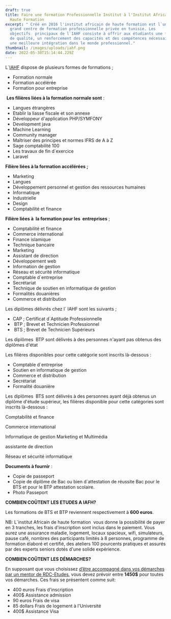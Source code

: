 ```yaml
---
draft: true
title: Faire une formation Professionnelle Institut à l'Institut Africain de
  Haute Formation
excerpt: " Créé en 2016 l'institut africain de haute formation est l`un de plus
  grand centre de formation professionnelle privée en tunisie. Les
  objectifs  principaux de l`IAHF consiste à offrir aux étudiants une formation
  de qualité, un renforcement des capacités et des compétences nécessaires pour
  une meilleure intégration dans le monde professionnel."
thumbnail: /images/uploads/iahf.png
date: 2022-05-30T15:14:44.229Z
---
```

L`[IAHF](https://iahf.tn/) dispose de plusieurs formes de formations ;

* Formation normale 
* Formation accélérée
* Formation pour entreprise 

 **Les filières liées à la formation normale sont** : 

* Langues étrangères 
* Etablir la liasse fiscale et son annexe 
* Développeur d'application PHP/SYMFONY 
* Development java 
* Machine Learning 
* Community manager 
* Maîtriser des principes et normes IFRS de A à Z 
* Sage comptabilité 100
* Les travaux de fin d`exercice 
* Laravel

**Filière liées à la formation accélérées ;**

* Marketing 
* Langues 
* Développement personnel et gestion des ressources humaines 
* Informatique 
* Industrielle 
* Design 
* Comptabilité et finance 

**Filière liées à  la formation pour les  entreprises** ;  

* Comptabilité et finance 
* Commerce international
* Finance islamique 
* Technique bancaire 
* Marketing 
* Assistant de direction 
* Développement web
* Information de gestion
* Réseau et sécurité informatique
* Comptable d`entreprise 
* Secrétariat
* Technique de soutien en informatique de gestion
* Formalités douanières 
* Commerce et distribution 

Les diplômes délivrés chez l` IAHF sont les suivants ;

* CAP ; Certificat d`Aptitude Professionnelle 
*  BTP ; Brevet et Technicien Professionnel
*  BTS ; Brevet de Technicien Supérieurs   

Les diplômes  BTP sont délivrés à des personnes n'ayant pas obtenus des diplômes d'état

Les filières disponibles pour cette catégorie sont inscrits là-dessous :

* Comptable d`entreprise 
* Soutien en informatique de gestion
* Commerce et distribution
* Secrétariat
* Formalité douanière 

Les diplômes  BTS sont délivrés à des personnes ayant déjà obtenus un diplôme d'étude supérieur, les filières disponible pour cette catégories sont inscrits là-dessous :

Comptabilité et finance

Commerce international 

Informatique de gestion Marketing et Multimédia 

assistante de direction

Réseau et sécurité informatique

**Documents à fournir** :

* Copie de passeport 
* Copie de diplôme de Bac ou bien d`attestation de réussite Bac pour le BTS et pour le BTP attestation scolaire.
* Photo Passeport

**COMBIEN COÛTENT LES ETUDES A IAFH?**

Les formations de BTS et BTP reviennent respectivement à **600 euros**.

NB: L`institut Africain de haute formation  vous donne la possibilité de payer en 3 tranches, les frais d'inscription sont inclus dans le paiement. Vous aurez une assurance maladie, logement, locaux spacieux, wifi, simulateurs, pause café, nombres des participants limités à 8 personnes, programme de formation élaboré et certifié, des ateliers 100 pourcents pratiques et assurés par des experts seniors dotés d'une solide expérience.

**COMBIEN COÛTENT LES DÉMARCHES?**

En supposant que vous choisissez [d’être accompagné dans vos démarches par un mentor de RDC-Etudes](https://www.rdcetudes.com/accompagnement), vous devez prévoir entre **1450$** pour toutes vos démarches. Ces frais se présentent comme suit:

*  400 euros Frais d'inscription 
*  400$ Assistance admission  
* 90 euros Frais de visa
* 85 dollars Frais de logement à l'Université 
* 400$ Assistance Visa